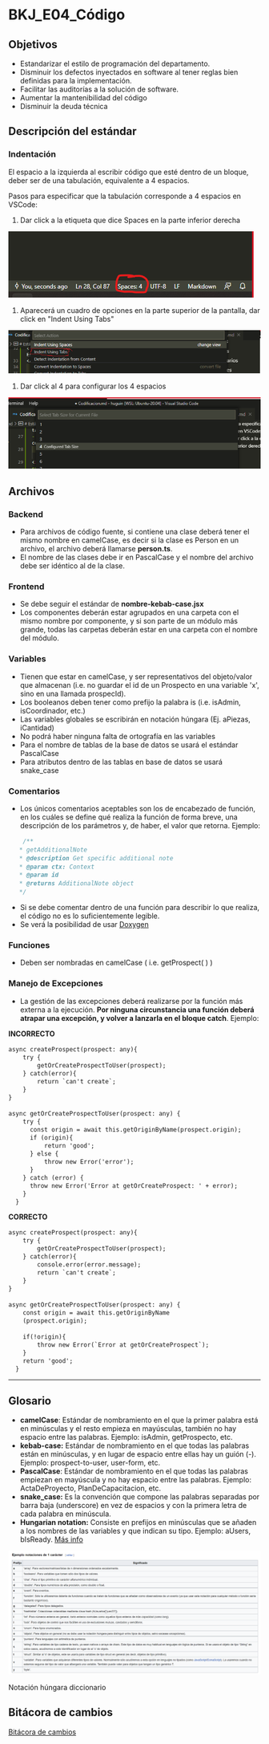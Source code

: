 # BKJ_E04_Código

## Objetivos

- Estandarizar el estilo de programación del departamento.
- Disminuir los defectos inyectados en software al tener reglas bien definidas para la implementación.
- Facilitar las auditorías a la solución de software.
- Aumentar la mantenibilidad del código
- Disminuir la deuda técnica

## Descripción del estándar

### Indentación

El espacio a la izquierda al escribir código que esté dentro de un bloque, deber ser de una tabulación, equivalente a 4 espacios.

Pasos para especificar que la tabulación corresponde a 4 espacios en VSCode:

1. Dar click a la etiqueta que dice Spaces en la parte inferior derecha

![Untitled](BKJ_E04_Co%CC%81digo%20be0d121c15e64b5a9c5631cce51f8792/Untitled.png)

1. Aparecerá un cuadro de opciones en la parte superior de la pantalla, dar click en "Indent Using Tabs"

![Untitled](BKJ_E04_Co%CC%81digo%20be0d121c15e64b5a9c5631cce51f8792/Untitled%201.png)

1. Dar click al 4 para configurar los 4 espacios

![Untitled](BKJ_E04_Co%CC%81digo%20be0d121c15e64b5a9c5631cce51f8792/Untitled%202.png)

## Archivos

### Backend

- Para archivos de código fuente, si contiene una clase deberá tener el mismo nombre en camelCase, es decir si la clase es Person en un archivo, el archivo deberá llamarse **person.ts**.
- El nombre de las clases debe ir en PascalCase y el nombre del archivo debe ser idéntico al de la clase.

### Frontend

- Se debe seguir el estándar de **nombre-kebab-case.jsx**
- Los componentes deberán estar agrupados en una carpeta con el mismo nombre por componente, y si son parte de un módulo más grande, todas las carpetas deberán estar en una carpeta con el nombre del módulo.

### Variables

- Tienen que estar en camelCase, y ser representativos del objeto/valor que almacenan (i.e. no guardar el id de un Prospecto en una variable 'x', sino en una llamada prospecId).
- Los booleanos deben tener como prefijo la palabra is (i.e. isAdmin, isCoordinador, etc.)
- Las variables globales se escribirán en notación húngara (Ej. aPiezas, iCantidad)
- No podrá haber ninguna falta de ortografía en las variables
- Para el nombre de tablas de la base de datos se usará el estándar PascalCase
- Para atributos dentro de las tablas en base de datos se usará snake_case

### Comentarios

- Los únicos comentarios aceptables son los de encabezado de función, en los cuáles se define qué realiza la función de forma breve, una descripción de los parámetros y, de haber, el valor que retorna. Ejemplo:

```jsx
    /**
   * getAdditionalNote
   * @description Get specific additional note
   * @param ctx: Context
   * @param id
   * @returns AdditionalNote object
   */
```

- Si se debe comentar dentro de una función para describir lo que realiza, el código no es lo suficientemente legible.
- Se verá la posibilidad de usar [Doxygen](https://www.doxygen.nl/index.html)

### Funciones

- Deben ser nombradas en camelCase ( i.e. getProspect( ) )

### Manejo de Excepciones

- La gestión de las excepciones deberá realizarse por la función más externa a la ejecución. **Por ninguna circunstancia una función deberá atrapar una excepción, y volver a lanzarla en el bloque catch**. Ejemplo:

**INCORRECTO**

```tsx
async createProspect(prospect: any){
    try {
        getOrCreateProspectToUser(prospect);
    } catch(error){
        return `can't create`;
    }
}

async getOrCreateProspectToUser(prospect: any) {
    try {
      const origin = await this.getOriginByName(prospect.origin);
      if (origin){
          return 'good';
      } else {
          throw new Error('error');
      }
    } catch (error) {
      throw new Error('Error at getOrCreateProspect: ' + error);
    }
  }
```

**CORRECTO**

```tsx
async createProspect(prospect: any){
    try {
        getOrCreateProspectToUser(prospect);
    } catch(error){
        console.error(error.message);
        return `can't create`;
    }
}

async getOrCreateProspectToUser(prospect: any) {
    const origin = await this.getOriginByName
    (prospect.origin);

    if(!origin){
        throw new Error(`Error at getOrCreateProspect`);
    } 
    return 'good';
  }
```

---

## Glosario

- **camelCase**: Estándar de nombramiento en el que la primer palabra está en minúsculas y el resto empieza en mayúsculas, también no hay espacio entre las palabras. Ejemplo: isAdmin, getProspecto, etc.
- **kebab-case:** Estándar de nombramiento en el que todas las palabras están en minúsculas, y en lugar de espacio entre ellas hay un guión (-). Ejemplo: prospect-to-user, user-form, etc.
- **PascalCase**: Estándar de nombramiento en el que todas las palabras empiezan en mayúscula y no hay espacio entre las palabras. Ejemplo: ActaDeProyecto, PlanDeCapacitacion, etc.
- **snake_case:** Es la convención que compone las palabras separadas por barra baja (underscore) en vez de espacios y con la primera letra de cada palabra en minúscula.
- **Hungarian notation:** Consiste en prefijos en minúsculas que se añaden a los nombres de las variables y que indican su tipo. Ejemplo: aUsers, bIsReady. [Más info](https://es.wikipedia.org/wiki/Notaci%C3%B3n_h%C3%BAngara)

![Notación húngara diccionario](BKJ_E04_Co%CC%81digo%20be0d121c15e64b5a9c5631cce51f8792/Untitled%203.png)

Notación húngara diccionario

## Bitácora de cambios

[Bitácora de cambios](BKJ_E04_Co%CC%81digo%20be0d121c15e64b5a9c5631cce51f8792/Bita%CC%81cora%20de%20cambios%205b1eab0845734c3ba60abde83a80f70f.csv)